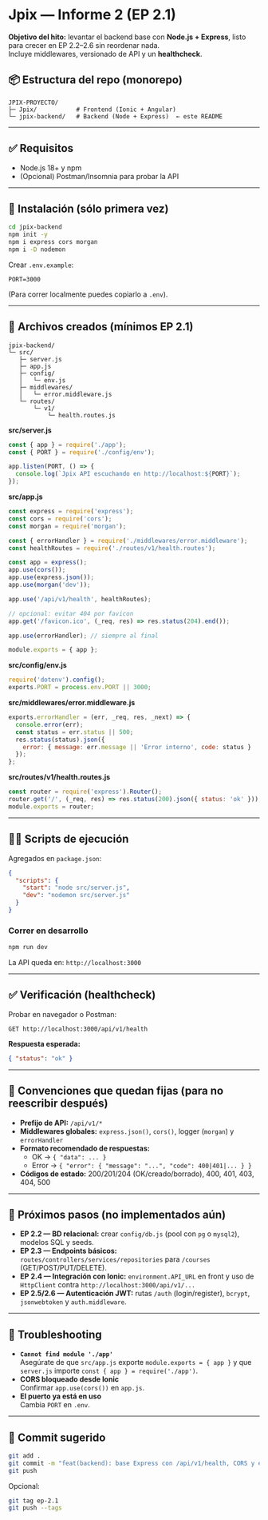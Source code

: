 # Jpix — Informe 2 (EP 2.1)

**Objetivo del hito:** levantar el backend base con **Node.js + Express**, listo para crecer en EP 2.2–2.6 sin reordenar nada.  
Incluye middlewares, versionado de API y un **healthcheck**.

## 📦 Estructura del repo (monorepo)
```
JPIX-PROYECTO/
├─ Jpix/           # Frontend (Ionic + Angular)
└─ jpix-backend/   # Backend (Node + Express)  ← este README
```
---

## ✅ Requisitos
- Node.js 18+ y npm
- (Opcional) Postman/Insomnia para probar la API

---

## 🔧 Instalación (sólo primera vez)
```bash
cd jpix-backend
npm init -y
npm i express cors morgan
npm i -D nodemon
```

Crear `.env.example`:
```
PORT=3000
```
(Para correr localmente puedes copiarlo a `.env`).

---

## 📁 Archivos creados (mínimos EP 2.1)

```
jpix-backend/
└─ src/
   ├─ server.js
   ├─ app.js
   ├─ config/
   │   └─ env.js
   ├─ middlewares/
   │   └─ error.middleware.js
   └─ routes/
       └─ v1/
           └─ health.routes.js
```

**src/server.js**
```js
const { app } = require('./app');
const { PORT } = require('./config/env');

app.listen(PORT, () => {
  console.log(`Jpix API escuchando en http://localhost:${PORT}`);
});
```

**src/app.js**
```js
const express = require('express');
const cors = require('cors');
const morgan = require('morgan');

const { errorHandler } = require('./middlewares/error.middleware');
const healthRoutes = require('./routes/v1/health.routes');

const app = express();
app.use(cors());
app.use(express.json());
app.use(morgan('dev'));

app.use('/api/v1/health', healthRoutes);

// opcional: evitar 404 por favicon
app.get('/favicon.ico', (_req, res) => res.status(204).end());

app.use(errorHandler); // siempre al final

module.exports = { app };
```

**src/config/env.js**
```js
require('dotenv').config();
exports.PORT = process.env.PORT || 3000;
```

**src/middlewares/error.middleware.js**
```js
exports.errorHandler = (err, _req, res, _next) => {
  console.error(err);
  const status = err.status || 500;
  res.status(status).json({
    error: { message: err.message || 'Error interno', code: status }
  });
};
```

**src/routes/v1/health.routes.js**
```js
const router = require('express').Router();
router.get('/', (_req, res) => res.status(200).json({ status: 'ok' }));
module.exports = router;
```

---

## 🏃‍♀️ Scripts de ejecución
Agregados en `package.json`:
```json
{
  "scripts": {
    "start": "node src/server.js",
    "dev": "nodemon src/server.js"
  }
}
```

### Correr en desarrollo
```bash
npm run dev
```
La API queda en: `http://localhost:3000`

---

## ✅ Verificación (healthcheck)
Probar en navegador o Postman:
```
GET http://localhost:3000/api/v1/health
```
**Respuesta esperada:**
```json
{ "status": "ok" }
```

---

## 📐 Convenciones que quedan fijas (para no reescribir después)
- **Prefijo de API:** `/api/v1/*`
- **Middlewares globales:** `express.json()`, `cors()`, logger (`morgan`) y `errorHandler`
- **Formato recomendado de respuestas:**
  - OK → `{ "data": ... }`
  - Error → `{ "error": { "message": "...", "code": 400|401|... } }`
- **Códigos de estado:** 200/201/204 (OK/creado/borrado), 400, 401, 403, 404, 500

---

## 🧩 Próximos pasos (no implementados aún)
- **EP 2.2 — BD relacional:** crear `config/db.js` (pool con `pg` o `mysql2`), modelos SQL y seeds.
- **EP 2.3 — Endpoints básicos:** `routes/controllers/services/repositories` para `/courses` (GET/POST/PUT/DELETE).
- **EP 2.4 — Integración con Ionic:** `environment.API_URL` en front y uso de `HttpClient` contra `http://localhost:3000/api/v1/...`
- **EP 2.5/2.6 — Autenticación JWT:** rutas `/auth` (login/register), `bcrypt`, `jsonwebtoken` y `auth.middleware`.

---

## 🧰 Troubleshooting
- **`Cannot find module './app'`**  
  Asegúrate de que `src/app.js` exporte `module.exports = { app }` y que `server.js` importe `const { app } = require('./app')`.
- **CORS bloqueado desde Ionic**  
  Confirmar `app.use(cors())` en `app.js`.
- **El puerto ya está en uso**  
  Cambia `PORT` en `.env`.

---

## 📝 Commit sugerido
```bash
git add .
git commit -m "feat(backend): base Express con /api/v1/health, CORS y error handler (EP 2.1)"
git push
```
Opcional:
```bash
git tag ep-2.1
git push --tags
```
